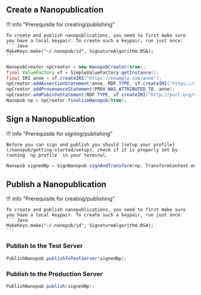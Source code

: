 ## Create a Nanopublication

!!! info "Prerequisite for creating/publishing"

	To create and publish nanopublications, you need to first make sure you have a local keypair. To create such a keypair, run just once:
    ``` Java
    MakeKeys.make("~/.nanopub/id", SignatureAlgorithm.RSA);
    ```

``` Java
NanopubCreator npCreator = new NanopubCreator(true);
final ValueFactory vf = SimpleValueFactory.getInstance();
final IRI anne = vf.createIRI("https://example.com/anne");
npCreator.addAssertionStatement(anne, RDF.TYPE, vf.createIRI("https://schema.org/Person"));
npCreator.addProvenanceStatement(PROV.WAS_ATTRIBUTED_TO, anne);
npCreator.addPubinfoStatement(RDF.TYPE, vf.createIRI("http://purl.org/nanopub/x/ExampleNanopub"));
Nanopub np = npCreator.finalizeNanopub(true);
```

## Sign a Nanopublication

!!! info "Prerequisite for signing/publishing"

    Before you can sign and publish you should [setup your profile](/nanopub/getting-started/setup), check if it is properly set by running `np profile` in your terminal.

``` Java
Nanopub signedNp = SignNanopub.signAndTransform(np, TransformContext.makeDefault());
```

## Publish a Nanopublication

!!! info "Prerequisite for creating/publishing"

	To create and publish nanopublications, you need to first make sure you have a local keypair. To create such a keypair, run just once:
    ``` Java
    MakeKeys.make("~/.nanopub/id", SignatureAlgorithm.RSA);
    ```

### Publish to the Test Server

``` Java
PublishNanopub.publishToTestServer(signedNp);
```

### Publish to the Production Server

``` Java
PublishNanopub.publish(signedNp);
```